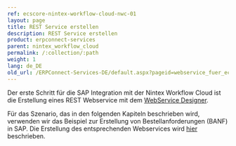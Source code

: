 ```yaml
---
ref: ecscore-nintex-workflow-cloud-nwc-01
layout: page
title: REST Service erstellen
description: REST Service erstellen
product: erpconnect-services
parent: nintex_workflow_cloud
permalink: /:collection/:path
weight: 1
lang: de_DE
old_url: /ERPConnect-Services-DE/default.aspx?pageid=webservice_fuer_ecs_core_anlegen
---
```


Der erste Schritt für die SAP Integration mit der Nintex Workflow Cloud ist die Erstellung eines REST Webservice mit dem [WebService Designer](../../ecs-core/webservices). 

Für das Szenario, das in den folgenden Kapiteln beschrieben wird, verwenden wir das Beispiel zur Erstellung von Bestellanforderungen (BANF) in SAP. Die Erstellung des entsprechenden Webservices wird [hier](../../ecs-core/webservices/ecsc-rest-webservices) beschrieben. 


